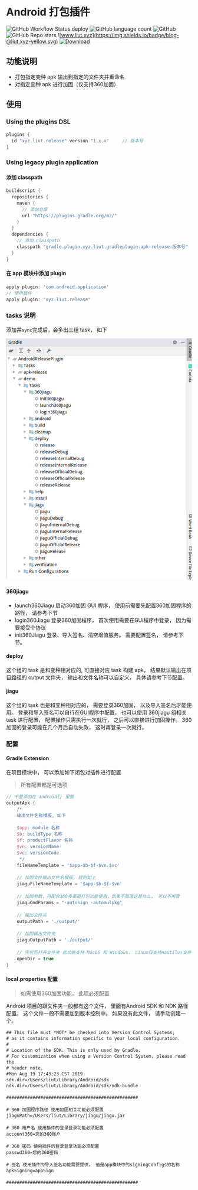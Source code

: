 # Android 打包插件

![GitHub Workflow Status deploy](https://img.shields.io/github/workflow/status/lt-123/AndroidReleasePlugin/deploy)
![GitHub language count](https://img.shields.io/github/languages/count/lt-123/AndroidReleasePlugin)
![GitHub](https://img.shields.io/github/license/lt-123/AndroidReleasePlugin)
![GitHub Repo stars](https://img.shields.io/github/stars/lt-123/AndroidReleasePlugin?style=social)
![www.liut.xyz](https://img.shields.io/badge/blog-@liut.xyz-yellow.svg)
[![Download](https://img.shields.io/badge/Download-plugins-red.svg)](https://plugins.gradle.org/plugin/xyz.liut.release)

## 功能说明

- 打包指定变种 apk 输出到指定的文件夹并重命名 
- 对指定变种 apk 进行加固（仅支持360加固）

## 使用

### Using the plugins DSL

``` groovy
plugins {
  id "xyz.liut.release" version "1.x.x"     // 版本号
}
```

### Using legacy plugin application

#### 添加 classpath

``` groovy
buildscript {
  repositories {
    maven {
      // 添加仓库
      url "https://plugins.gradle.org/m2/"
    }
  }
  dependencies {
    // 添加 classpath
    classpath "gradle.plugin.xyz.liut.gradleplugin:apk-release:版本号"
  }
}
```

#### 在 app 模块中添加 plugin

``` groovy
apply plugin: 'com.android.application'
// 使用插件
apply plugin: "xyz.liut.release"
```

### tasks 说明

添加并`sync`完成后，会多出三组 task， 如下

![tasks](res/tasks.png)

#### 360jiagu

- launch360Jiagu    启动360加固 GUI 程序， 使用前需要先配置360加固程序的路径， 请参考下节
- login360Jiagu     登录360加固程序， 首次使用需要在GUI程序中登录， 因为需要接受个协议
- init360Jiagu      登录、导入签名、清空增值服务。 需要配置签名， 请参考下节。

#### deploy

这个组的 task 是和变种相对应的, 可直接对应 task 构建 apk， 结果默认输出在项目路径的 output 文件夹， 输出和文件名称可以自定义， 具体请参考下节配置。

#### jiagu

这个组的 task 也是和变种相对应的， 需要登录360加固， 以及导入签名后才能使用。 登录和导入签名可以自行在GUI程序中配置， 也可以使用 360jiagu 组相关 task 进行配置， 配置操作只需执行一次就行， 之后可以直接进行加固操作。 360加固的登录可能在几个月后自动失效， 这时再登录一次就行。

### 配置

#### Gradle Extension

在项目模块中， 可以添加如下闭包对插件进行配置

> 所有配置都是可选项

```groovy
// 不要添加在 android{} 里面
outputApk {
    /*
    输出文件名称模板, 如下

    $app: module 名称
    $b: buildType 名称
    $f: productFlavor 名称
    $vn: versionName
    $vc: versionCode
     */
    fileNameTemplate = '$app-$b-$f-$vn.$vc'

    // 加固文件输出文件名模板, 规则如上
    jiaguFileNameTemplate = '$app-$b-$f-$vn'

    // 加固参数，可配合360多渠道打包功能使用，如果不知道这是什么， 可以不用管
    jiaguCmdParams = "-autosign -automulpkg"

    // 输出文件夹
    outputPath = './output/'

    // 加固输出文件夹
    jiaguOutputPath = './output/'
    
    // 完后后打开文件夹 此功能支持 MacOS 和 Windows， Linux仅支持nautilus文件管理器
    openDir = true
}
```

#### local.properties 配置

> 如需使用360加固功能， 此项必须配置

Android 项目的跟文件夹一般都有这个文件， 里面有Android SDK 和 NDK 路径配置。 这个文件一般不需要加到版本控制中。 如果没有此文件， 请手动创建一个。

```properties
## This file must *NOT* be checked into Version Control Systems,
# as it contains information specific to your local configuration.
#
# Location of the SDK. This is only used by Gradle.
# For customization when using a Version Control System, please read the
# header note.
#Mon Aug 19 17:43:23 CST 2019
sdk.dir=/Users/liut/Library/Android/sdk
ndk.dir=/Users/liut/Library/Android/sdk/ndk-bundle

##################################################

# 360 加固程序路径 使用加固相关功能必须配置
jiaguPath=/Users/liut/Library/jiagu/jiagu.jar

# 360 用户名 使用插件的登录登录功能必须配置
account360=您的360账户

# 360 密码 使用插件的登录登录功能必须配置
passwd360=您的360密码

# 签名 使用插件的导入签名功能需要提供， 值是app模块中的signingConfigs的名称
apkSigning=appSign

##################################################
```
